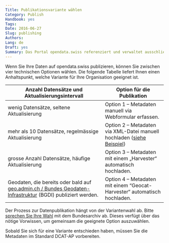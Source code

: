 ```yaml
---
Title: Publikationsvariante wählen
Category: Publish
Handbook: yes
Tags:
Date: 2016-06-27
Slug: publishing
Authors:
Lang: de
Draft: yes
Summary: Das Portal opendata.swiss referenziert und verwaltet ausschliesslich Metadaten. Die primären Daten sowie die Verantwortung für deren Publikation bleiben beim Datenlieferanten. Das Bundesarchiv betreibt das Portal. Es unterstützt und koordiniert die Datenpublikation.
---
```


Wenn Sie Ihre Daten auf opendata.swiss publizieren, können Sie zwischen vier technischen Optionen wählen. Die folgende Tabelle liefert Ihnen einen Anhaltspunkt, welche Variante für Ihre Organisation geeignet ist.

| Anzahl Datensätze und Aktualisierungsintervall | Option für die Publikation |
|------------------------------------------------|----------------------------|
| wenig Datensätze, seltene Aktualisierung | Option 1 – Metadaten manuell via Webformular erfassen. |
| mehr als 10 Datensätze, regelmässige Aktualisierung | Option 2 – Metadaten via XML-Datei manuell hochladen ([siehe Beispiel](/de/library/ch-dcat-ap)) |
| grosse Anzahl Datensätze, häufige Aktualisierung | Option 3 – Metadaten mit einem „Harvester“ automatisch hochladen. |
| Geodaten, die bereits oder bald auf [geo.admin.ch / Bundes Geodaten-Infrastruktur](http://www.geo.admin.ch/internet/geoportal/de/home/geoadmin/mission/bgdi.html) (BGDI) publiziert werden. | Option 4 – Metadaten mit einem “Geocat-Harvester“ automatisch hochladen. |

Der Prozess zur Datenpublikation hängt von der Variantenwahl ab. Bitte [sprechen Sie Ihre Wahl](mailto:opendata@bar.admin.ch) mit dem Bundesarchiv ab. Dieses verfügt über das nötige Vorwissen, um gemeinsam die geeignete Option auszuwählen.

Sobald Sie sich für eine Variante entschieden haben, müssen Sie die Metadaten im Standard DCAT-AP vorbereiten.
